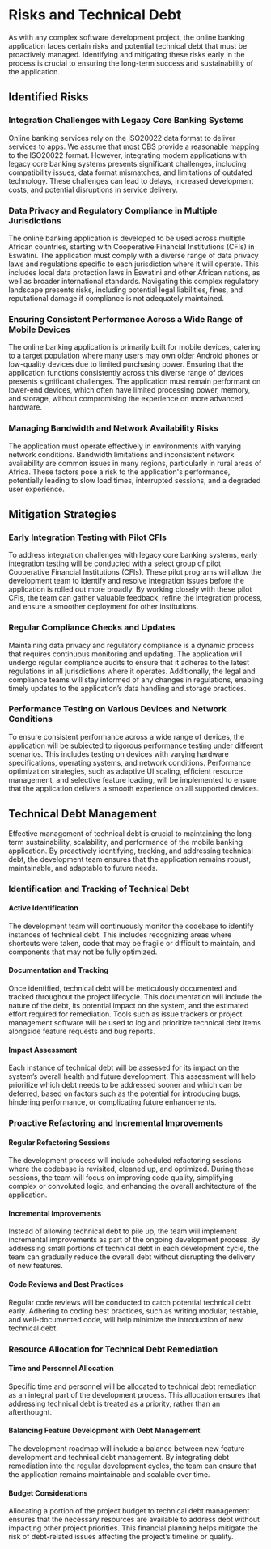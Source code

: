 # Risks and Technical Debt

As with any complex software development project, the online banking application faces certain risks and potential technical debt that must be proactively managed. Identifying and mitigating these risks early in the process is crucial to ensuring the long-term success and sustainability of the application.

## Identified Risks

### Integration Challenges with Legacy Core Banking Systems
Online banking services rely on the ISO20022 data format to deliver services to apps. We assume that most CBS provide a reasonable mapping to the ISO20022 format. However, integrating modern applications with legacy core banking systems presents significant challenges, including compatibility issues, data format mismatches, and limitations of outdated technology. These challenges can lead to delays, increased development costs, and potential disruptions in service delivery.

### Data Privacy and Regulatory Compliance in Multiple Jurisdictions
The online banking application is developed to be used across multiple African countries, starting with Cooperative Financial Institutions (CFIs) in Eswatini. The application must comply with a diverse range of data privacy laws and regulations specific to each jurisdiction where it will operate. This includes local data protection laws in Eswatini and other African nations, as well as broader international standards. Navigating this complex regulatory landscape presents risks, including potential legal liabilities, fines, and reputational damage if compliance is not adequately maintained.

### Ensuring Consistent Performance Across a Wide Range of Mobile Devices
The online banking application is primarily built for mobile devices, catering to a target population where many users may own older Android phones or low-quality devices due to limited purchasing power. Ensuring that the application functions consistently across this diverse range of devices presents significant challenges. The application must remain performant on lower-end devices, which often have limited processing power, memory, and storage, without compromising the experience on more advanced hardware.

### Managing Bandwidth and Network Availability Risks
The application must operate effectively in environments with varying network conditions. Bandwidth limitations and inconsistent network availability are common issues in many regions, particularly in rural areas of Africa. These factors pose a risk to the application's performance, potentially leading to slow load times, interrupted sessions, and a degraded user experience.

## Mitigation Strategies

### Early Integration Testing with Pilot CFIs
To address integration challenges with legacy core banking systems, early integration testing will be conducted with a select group of pilot Cooperative Financial Institutions (CFIs). These pilot programs will allow the development team to identify and resolve integration issues before the application is rolled out more broadly. By working closely with these pilot CFIs, the team can gather valuable feedback, refine the integration process, and ensure a smoother deployment for other institutions.

### Regular Compliance Checks and Updates
Maintaining data privacy and regulatory compliance is a dynamic process that requires continuous monitoring and updating. The application will undergo regular compliance audits to ensure that it adheres to the latest regulations in all jurisdictions where it operates. Additionally, the legal and compliance teams will stay informed of any changes in regulations, enabling timely updates to the application’s data handling and storage practices.

### Performance Testing on Various Devices and Network Conditions
To ensure consistent performance across a wide range of devices, the application will be subjected to rigorous performance testing under different scenarios. This includes testing on devices with varying hardware specifications, operating systems, and network conditions. Performance optimization strategies, such as adaptive UI scaling, efficient resource management, and selective feature loading, will be implemented to ensure that the application delivers a smooth experience on all supported devices.

## Technical Debt Management

Effective management of technical debt is crucial to maintaining the long-term sustainability, scalability, and performance of the mobile banking application. By proactively identifying, tracking, and addressing technical debt, the development team ensures that the application remains robust, maintainable, and adaptable to future needs.

### Identification and Tracking of Technical Debt

#### Active Identification
The development team will continuously monitor the codebase to identify instances of technical debt. This includes recognizing areas where shortcuts were taken, code that may be fragile or difficult to maintain, and components that may not be fully optimized.

#### Documentation and Tracking
Once identified, technical debt will be meticulously documented and tracked throughout the project lifecycle. This documentation will include the nature of the debt, its potential impact on the system, and the estimated effort required for remediation. Tools such as issue trackers or project management software will be used to log and prioritize technical debt items alongside feature requests and bug reports.

#### Impact Assessment
Each instance of technical debt will be assessed for its impact on the system’s overall health and future development. This assessment will help prioritize which debt needs to be addressed sooner and which can be deferred, based on factors such as the potential for introducing bugs, hindering performance, or complicating future enhancements.

### Proactive Refactoring and Incremental Improvements

#### Regular Refactoring Sessions
The development process will include scheduled refactoring sessions where the codebase is revisited, cleaned up, and optimized. During these sessions, the team will focus on improving code quality, simplifying complex or convoluted logic, and enhancing the overall architecture of the application.

#### Incremental Improvements
Instead of allowing technical debt to pile up, the team will implement incremental improvements as part of the ongoing development process. By addressing small portions of technical debt in each development cycle, the team can gradually reduce the overall debt without disrupting the delivery of new features.

#### Code Reviews and Best Practices
Regular code reviews will be conducted to catch potential technical debt early. Adhering to coding best practices, such as writing modular, testable, and well-documented code, will help minimize the introduction of new technical debt.

### Resource Allocation for Technical Debt Remediation

#### Time and Personnel Allocation
Specific time and personnel will be allocated to technical debt remediation as an integral part of the development process. This allocation ensures that addressing technical debt is treated as a priority, rather than an afterthought.

#### Balancing Feature Development with Debt Management
The development roadmap will include a balance between new feature development and technical debt management. By integrating debt remediation into the regular development cycles, the team can ensure that the application remains maintainable and scalable over time.

#### Budget Considerations
Allocating a portion of the project budget to technical debt management ensures that the necessary resources are available to address debt without impacting other project priorities. This financial planning helps mitigate the risk of debt-related issues affecting the project’s timeline or quality.
